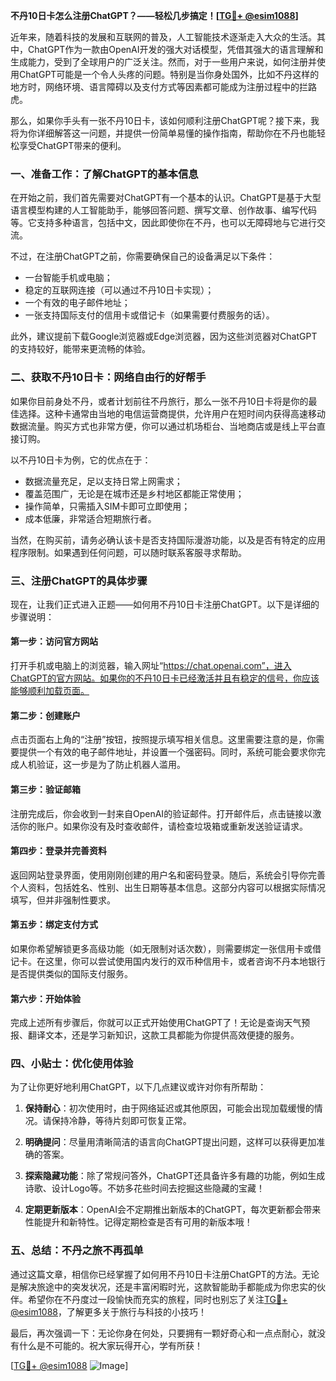 **不丹10日卡怎么注册ChatGPT？——轻松几步搞定！[[TG💪+ @esim1088](https://t.me/s/esim1088)]**

近年来，随着科技的发展和互联网的普及，人工智能技术逐渐走入大众的生活。其中，ChatGPT作为一款由OpenAI开发的强大对话模型，凭借其强大的语言理解和生成能力，受到了全球用户的广泛关注。然而，对于一些用户来说，如何注册并使用ChatGPT可能是一个令人头疼的问题。特别是当你身处国外，比如不丹这样的地方时，网络环境、语言障碍以及支付方式等因素都可能成为注册过程中的拦路虎。

那么，如果你手头有一张不丹10日卡，该如何顺利注册ChatGPT呢？接下来，我将为你详细解答这一问题，并提供一份简单易懂的操作指南，帮助你在不丹也能轻松享受ChatGPT带来的便利。

### **一、准备工作：了解ChatGPT的基本信息**

在开始之前，我们首先需要对ChatGPT有一个基本的认识。ChatGPT是基于大型语言模型构建的人工智能助手，能够回答问题、撰写文章、创作故事、编写代码等。它支持多种语言，包括中文，因此即使你在不丹，也可以无障碍地与它进行交流。

不过，在注册ChatGPT之前，你需要确保自己的设备满足以下条件：
- 一台智能手机或电脑；
- 稳定的互联网连接（可以通过不丹10日卡实现）；
- 一个有效的电子邮件地址；
- 一张支持国际支付的信用卡或借记卡（如果需要付费服务的话）。

此外，建议提前下载Google浏览器或Edge浏览器，因为这些浏览器对ChatGPT的支持较好，能带来更流畅的体验。

### **二、获取不丹10日卡：网络自由行的好帮手**

如果你目前身处不丹，或者计划前往不丹旅行，那么一张不丹10日卡将是你的最佳选择。这种卡通常由当地的电信运营商提供，允许用户在短时间内获得高速移动数据流量。购买方式也非常方便，你可以通过机场柜台、当地商店或是线上平台直接订购。

以不丹10日卡为例，它的优点在于：
- 数据流量充足，足以支持日常上网需求；
- 覆盖范围广，无论是在城市还是乡村地区都能正常使用；
- 操作简单，只需插入SIM卡即可立即使用；
- 成本低廉，非常适合短期旅行者。

当然，在购买前，请务必确认该卡是否支持国际漫游功能，以及是否有特定的应用程序限制。如果遇到任何问题，可以随时联系客服寻求帮助。

### **三、注册ChatGPT的具体步骤**

现在，让我们正式进入正题——如何用不丹10日卡注册ChatGPT。以下是详细的步骤说明：

#### **第一步：访问官方网站**
打开手机或电脑上的浏览器，输入网址“https://chat.openai.com”，进入ChatGPT的官方网站。如果你的不丹10日卡已经激活并且有稳定的信号，你应该能够顺利加载页面。

#### **第二步：创建账户**
点击页面右上角的“注册”按钮，按照提示填写相关信息。这里需要注意的是，你需要提供一个有效的电子邮件地址，并设置一个强密码。同时，系统可能会要求你完成人机验证，这一步是为了防止机器人滥用。

#### **第三步：验证邮箱**
注册完成后，你会收到一封来自OpenAI的验证邮件。打开邮件后，点击链接以激活你的账户。如果你没有及时查收邮件，请检查垃圾箱或重新发送验证请求。

#### **第四步：登录并完善资料**
返回网站登录界面，使用刚刚创建的用户名和密码登录。随后，系统会引导你完善个人资料，包括姓名、性别、出生日期等基本信息。这部分内容可以根据实际情况填写，但并非强制性要求。

#### **第五步：绑定支付方式**
如果你希望解锁更多高级功能（如无限制对话次数），则需要绑定一张信用卡或借记卡。在这里，你可以尝试使用国内发行的双币种信用卡，或者咨询不丹本地银行是否提供类似的国际支付服务。

#### **第六步：开始体验**
完成上述所有步骤后，你就可以正式开始使用ChatGPT了！无论是查询天气预报、翻译文本，还是学习新知识，这款工具都能为你提供高效便捷的服务。

### **四、小贴士：优化使用体验**

为了让你更好地利用ChatGPT，以下几点建议或许对你有所帮助：

1. **保持耐心**：初次使用时，由于网络延迟或其他原因，可能会出现加载缓慢的情况。请保持冷静，等待片刻即可恢复正常。
   
2. **明确提问**：尽量用清晰简洁的语言向ChatGPT提出问题，这样可以获得更加准确的答案。
   
3. **探索隐藏功能**：除了常规问答外，ChatGPT还具备许多有趣的功能，例如生成诗歌、设计Logo等。不妨多花些时间去挖掘这些隐藏的宝藏！

4. **定期更新版本**：OpenAI会不定期推出新版本的ChatGPT，每次更新都会带来性能提升和新特性。记得定期检查是否有可用的新版本哦！

### **五、总结：不丹之旅不再孤单**

通过这篇文章，相信你已经掌握了如何用不丹10日卡注册ChatGPT的方法。无论是解决旅途中的突发状况，还是丰富闲暇时光，这款智能助手都能成为你忠实的伙伴。希望你在不丹度过一段愉快而充实的旅程，同时也别忘了关注[TG💪+ @esim1088](https://t.me/s/esim1088)，了解更多关于旅行与科技的小技巧！

最后，再次强调一下：无论你身在何处，只要拥有一颗好奇心和一点点耐心，就没有什么是不可能的。祝大家玩得开心，学有所获！

[[TG💪+ @esim1088](https://t.me/s/esim1088) ![Image](https://i.postimg.cc/4NQfJmqS/Snipaste-2025-05-13-00-14-12.png)]